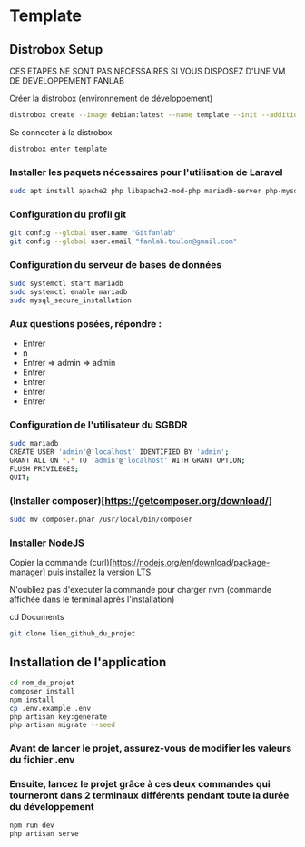 # Template

## Distrobox Setup

CES ETAPES NE SONT PAS NECESSAIRES SI VOUS DISPOSEZ D'UNE VM DE DEVELOPPEMENT FANLAB

Créer la distrobox (environnement de développement)

```bash
distrobox create --image debian:latest --name template --init --additional-packages "systemd libpam-systemd"
```

Se connecter à la distrobox

```bash
distrobox enter template
```

### Installer les paquets nécessaires pour l'utilisation de Laravel

```bash
sudo apt install apache2 php libapache2-mod-php mariadb-server php-mysql php-curl php-gd php-intl php-json php-mbstring php-xml php-zip git nano
```

### Configuration du profil git

```bash
git config --global user.name "Gitfanlab"
git config --global user.email "fanlab.toulon@gmail.com"
```

### Configuration du serveur de bases de données

```bash
sudo systemctl start mariadb
sudo systemctl enable mariadb
sudo mysql_secure_installation
```

### Aux questions posées, répondre :

- Entrer
- n
- Entrer => admin => admin
- Entrer
- Entrer
- Entrer
- Entrer

### Configuration de l'utilisateur du SGBDR

```bash
sudo mariadb
CREATE USER 'admin'@'localhost' IDENTIFIED BY 'admin';
GRANT ALL ON *.* TO 'admin'@'localhost' WITH GRANT OPTION;
FLUSH PRIVILEGES;
QUIT;
```

### (Installer composer)[https://getcomposer.org/download/]

```bash
sudo mv composer.phar /usr/local/bin/composer
```

### Installer NodeJS

Copier la commande (curl)[https://nodejs.org/en/download/package-manager] puis installez la version LTS.

N'oubliez pas d'executer la commande pour charger nvm (commande affichée dans le terminal après l'installation)

cd Documents

```bash
git clone lien_github_du_projet
```

## Installation de l'application

```bash
cd nom_du_projet
composer install
npm install
cp .env.example .env
php artisan key:generate
php artisan migrate --seed
```

### Avant de lancer le projet, assurez-vous de modifier les valeurs du fichier .env

### Ensuite, lancez le projet grâce à ces deux commandes qui tourneront dans 2 terminaux différents pendant toute la durée du développement

```bash
npm run dev
php artisan serve
```
